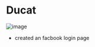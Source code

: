 # Ducat
![image](https://user-images.githubusercontent.com/96403149/210340808-10cd5667-31d3-4e43-bb2a-02a24513ec31.png)

* created an facbook login page 
